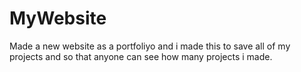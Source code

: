 # MyWebsite

Made a new website as a portfoliyo and i made this to save all of my projects and so that anyone can see how many projects i made.
